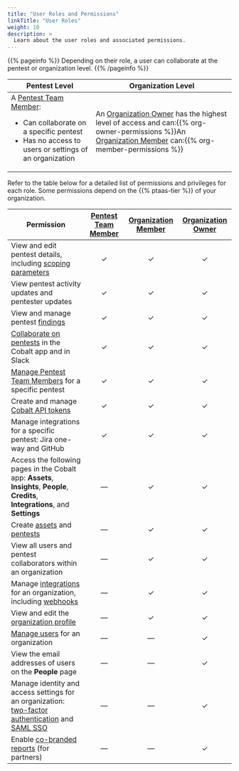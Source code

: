 ```yaml
---
title: "User Roles and Permissions"
linkTitle: "User Roles"
weight: 10
description: >
  Learn about the user roles and associated permissions.
---
```


{{% pageinfo %}}
Depending on their role, a user can collaborate at the pentest or organization level.
{{% /pageinfo %}}

| Pentest Level | Organization Level |
|---|---|
| A [Pentest Team Member](/getting-started/glossary/#pentest-team-member):<ul><li>Can collaborate on a specific pentest</li><li>Has no access to users or settings of an organization</li></ul> | An [Organization Owner](/getting-started/glossary/#organization-owner) has the highest level of access and can:{{% org-owner-permissions %}}An [Organization Member](/getting-started/glossary/#organization-member) can:{{% org-member-permissions %}} |

Refer to the table below for a detailed list of permissions and privileges for each role. Some permissions depend on the {{% ptaas-tier %}} of your organization.

| Permission | [Pentest Team Member](/getting-started/glossary/#pentest-team-member) | [Organization Member](/getting-started/glossary/#organization-member) | [Organization Owner](/getting-started/glossary/#organization-owner) |
|---|:---:|:---:|:---:|
| View and edit pentest details, including [scoping parameters](/getting-started/planning/#scope-the-pentest) | ✓ | ✓ | ✓ |
| View pentest activity updates and pentester updates| ✓ | ✓ | ✓ |
| View and manage pentest [findings](/platform-deep-dive/pentests/findings/) | ✓ | ✓ | ✓ |
| [Collaborate on pentests](/platform-deep-dive/collaboration/collaborate-on-pentests/) in the Cobalt app and in Slack | ✓ | ✓ | ✓ |
| [Manage Pentest Team Members](/platform-deep-dive/collaboration/manage-collaborators/) for a specific pentest | ✓ | ✓ | ✓ |
| Create and manage [Cobalt API tokens](/platform-deep-dive/cobalt-account/account-settings/#create-and-manage-api-tokens) | ✓ | ✓ | ✓ |
| Manage integrations for a specific pentest: Jira one-way and GitHub | ✓ | ✓ | ✓ |
| Access the following pages in the Cobalt app: **Assets**, **Insights**, **People**, **Credits**, **Integrations**, and **Settings** | — | ✓ | ✓ |
| Create [assets](/platform-deep-dive/assets/) and [pentests](/platform-deep-dive/pentests/) | — | ✓ | ✓ |
| View all users and pentest collaborators within an organization | — | ✓ | ✓ |
| Manage [integrations](/integrations/) for an organization, including [webhooks](/integrations/webhooks/) | — | ✓ | ✓ |
| View and edit the [organization profile](/platform-deep-dive/collaboration/organization/organization-settings/#edit-the-organization-profile) | — | ✓ | ✓ |
| [Manage users](/platform-deep-dive/collaboration/organization/manage-users/#manage-users-for-your-organization) for an organization | — | — | ✓ |
| View the email addresses of users on the **People** page | — | — | ✓ |
| Manage identity and access settings for an organization: [two-factor authentication](/platform-deep-dive/collaboration/organization/organization-settings/enforce-2fa/) and [SAML SSO](/platform-deep-dive/collaboration/organization/organization-settings/saml-sso/) | — | — | ✓ |
| Enable [co-branded reports](/platform-deep-dive/pentests/reports/cobranded-reports/) (for partners) | — | — | ✓ |
